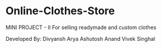 # Online-Clothes-Store
MINI PROJECT - II
For selling readymade and custom clothes

Developed By:
Divyansh Arya
Ashutosh Anand
Vivek Singhal